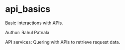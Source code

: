 # api_basics
Basic interactions with APIs.

Author: Rahul Patnala

API services:
Quering with APIs to retrieve request data.
